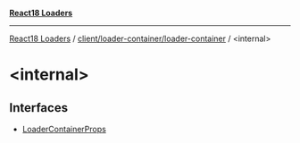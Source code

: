 [**React18 Loaders**](../../../../README.md)

---

[React18 Loaders](../../../../modules.md) / [client/loader-container/loader-container](../README.md) / \<internal\>

# \<internal\>

## Interfaces

- [LoaderContainerProps](interfaces/LoaderContainerProps.md)
